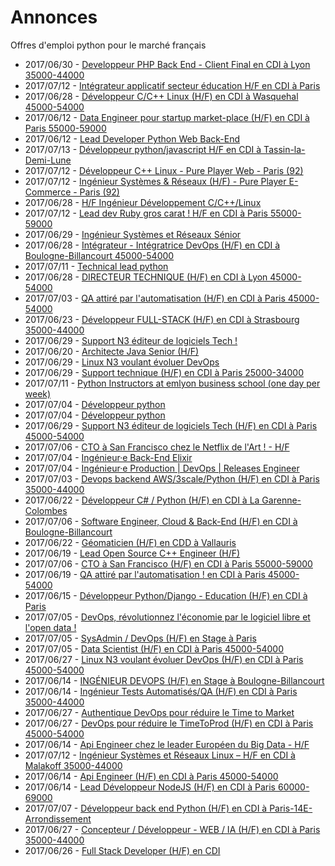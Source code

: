 # Annonces

Offres d'emploi python pour le marché français

* 2017/06/30 - [Developpeur PHP Back End - Client Final en CDI à Lyon 35000-44000](http://www.pyjobs.fr/jobs/details/5802/developpeur-php-back-end-client-final-en-cdi-a-lyon-35000-44000 "Developpeur PHP Back End - Client Final en CDI à Lyon 35000-44000")
* 2017/07/12 - [Intégrateur applicatif secteur éducation H/F en CDI à Paris](http://www.pyjobs.fr/jobs/details/5821/integrateur-applicatif-secteur-education-h-f-en-cdi-a-paris "Intégrateur applicatif secteur éducation H/F en CDI à Paris")
* 2017/06/28 - [Développeur C/C++ Linux (H/F) en CDI à Wasquehal 45000-54000](http://www.pyjobs.fr/jobs/details/5796/developpeur-c-c-linux-h-f-en-cdi-a-wasquehal-45000-54000 "Développeur C/C++ Linux (H/F) en CDI à Wasquehal 45000-54000")
* 2017/06/12 - [Data Engineer pour startup market-place (H/F) en CDI à Paris 55000-59000](http://www.pyjobs.fr/jobs/details/5775/data-engineer-pour-startup-market-place-h-f-en-cdi-a-paris-55000-59000 "Data Engineer pour startup market-place (H/F) en CDI à Paris 55000-59000")
* 2017/06/12 - [Lead Developer Python Web Back-End](http://www.pyjobs.fr/jobs/details/5774/lead-developer-python-web-back-end "Lead Developer Python Web Back-End")
* 2017/07/13 - [Développeur python/javascript H/F en CDI à Tassin-la-Demi-Lune](http://www.pyjobs.fr/jobs/details/5823/developpeur-python-javascript-h-f-en-cdi-a-tassin-la-demi-lune "Développeur python/javascript H/F en CDI à Tassin-la-Demi-Lune")
* 2017/07/12 - [Développeur C++ Linux - Pure Player Web - Paris (92)](http://www.pyjobs.fr/jobs/details/5820/developpeur-c-linux-pure-player-web-paris-92 "Développeur C++ Linux - Pure Player Web - Paris (92)")
* 2017/07/12 - [Ingénieur Systèmes & Réseaux (H/F) - Pure Player E-Commerce - Paris (92)](http://www.pyjobs.fr/jobs/details/5819/ingenieur-systemes-reseaux-h-f-pure-player-e-commerce-paris-92 "Ingénieur Systèmes & Réseaux (H/F) - Pure Player E-Commerce - Paris (92)")
* 2017/06/28 - [H/F Ingénieur Développement C/C++/Linux](http://www.pyjobs.fr/jobs/details/5795/h-f-ingenieur-developpement-c-c-linux "H/F Ingénieur Développement C/C++/Linux")
* 2017/07/12 - [Lead dev Ruby gros carat ! H/F en CDI à Paris 55000-59000](http://www.pyjobs.fr/jobs/details/5818/lead-dev-ruby-gros-carat-h-f-en-cdi-a-paris-55000-59000 "Lead dev Ruby gros carat ! H/F en CDI à Paris 55000-59000")
* 2017/06/29 - [Ingénieur Systèmes et Réseaux Sénior](http://www.pyjobs.fr/jobs/details/5801/ingenieur-systemes-et-reseaux-senior "Ingénieur Systèmes et Réseaux Sénior")
* 2017/06/28 - [Intégrateur - Intégratrice DevOps (H/F) en CDI à Boulogne-Billancourt 45000-54000](http://www.pyjobs.fr/jobs/details/5793/integrateur-integratrice-devops-h-f-en-cdi-a-boulogne-billancourt-45000-54000 "Intégrateur - Intégratrice DevOps (H/F) en CDI à Boulogne-Billancourt 45000-54000")
* 2017/07/11 - [Technical lead python](http://www.pyjobs.fr/jobs/details/5817/technical-lead-python "Technical lead python")
* 2017/06/28 - [DIRECTEUR TECHNIQUE (H/F) en CDI à Lyon 45000-54000](http://www.pyjobs.fr/jobs/details/5794/directeur-technique-h-f-en-cdi-a-lyon-45000-54000 "DIRECTEUR TECHNIQUE (H/F) en CDI à Lyon 45000-54000")
* 2017/07/03 - [QA attiré par l'automatisation (H/F) en CDI à Paris 45000-54000](http://www.pyjobs.fr/jobs/details/5808/qa-attire-par-lautomatisation-h-f-en-cdi-a-paris-45000-54000 "QA attiré par l'automatisation (H/F) en CDI à Paris 45000-54000")
* 2017/06/23 - [Développeur FULL-STACK (H/F) en CDI à Strasbourg 35000-44000](http://www.pyjobs.fr/jobs/details/5787/developpeur-full-stack-h-f-en-cdi-a-strasbourg-35000-44000 "Développeur FULL-STACK (H/F) en CDI à Strasbourg 35000-44000")
* 2017/06/29 - [Support N3 éditeur de logiciels Tech !](http://www.pyjobs.fr/jobs/details/5798/support-n3-editeur-de-logiciels-tech "Support N3 éditeur de logiciels Tech !")
* 2017/06/20 - [Architecte Java Senior (H/F)](http://www.pyjobs.fr/jobs/details/5784/architecte-java-senior-h-f "Architecte Java Senior (H/F)")
* 2017/06/29 - [Linux N3 voulant évoluer DevOps](http://www.pyjobs.fr/jobs/details/5797/linux-n3-voulant-evoluer-devops "Linux N3 voulant évoluer DevOps")
* 2017/06/29 - [Support technique (H/F) en CDI à Paris 25000-34000](http://www.pyjobs.fr/jobs/details/5799/support-technique-h-f-en-cdi-a-paris-25000-34000 "Support technique (H/F) en CDI à Paris 25000-34000")
* 2017/07/11 - [Python Instructors at emlyon business school (one day per week)](http://www.pyjobs.fr/jobs/details/5816/python-instructors-at-emlyon-business-school-one-day-per-week "Python Instructors at emlyon business school (one day per week)")
* 2017/07/04 - [Développeur python](http://www.pyjobs.fr/jobs/details/5807/developpeur-python "Développeur python")
* 2017/07/04 - [Développeur python](http://www.pyjobs.fr/jobs/details/5806/developpeur-python "Développeur python")
* 2017/06/29 - [Support N3 éditeur de logiciels Tech (H/F) en CDI à Paris 45000-54000](http://www.pyjobs.fr/jobs/details/5800/support-n3-editeur-de-logiciels-tech-h-f-en-cdi-a-paris-45000-54000 "Support N3 éditeur de logiciels Tech (H/F) en CDI à Paris 45000-54000")
* 2017/07/06 - [CTO à San Francisco chez le Netflix de l'Art ! - H/F](http://www.pyjobs.fr/jobs/details/5814/cto-a-san-francisco-chez-le-netflix-de-lart-h-f "CTO à San Francisco chez le Netflix de l'Art ! - H/F")
* 2017/07/04 - [Ingénieur·e Back-End Elixir](http://www.pyjobs.fr/jobs/details/5805/ingenieur-e-back-end-elixir "Ingénieur·e Back-End Elixir")
* 2017/07/04 - [Ingénieur·e Production | DevOps | Releases Engineer](http://www.pyjobs.fr/jobs/details/5804/ingenieur-e-production-devops-releases-engineer "Ingénieur·e Production | DevOps | Releases Engineer")
* 2017/07/03 - [Devops backend AWS/3scale/Python (H/F) en CDI à Paris 35000-44000](http://www.pyjobs.fr/jobs/details/5803/devops-backend-aws-3scale-python-h-f-en-cdi-a-paris-35000-44000 "Devops backend AWS/3scale/Python (H/F) en CDI à Paris 35000-44000")
* 2017/06/22 - [Développeur C# / Python (H/F) en CDI à La Garenne-Colombes](http://www.pyjobs.fr/jobs/details/5786/developpeur-c-python-h-f-en-cdi-a-la-garenne-colombes "Développeur C# / Python (H/F) en CDI à La Garenne-Colombes")
* 2017/07/06 - [Software Engineer, Cloud & Back-End (H/F) en CDI à Boulogne-Billancourt](http://www.pyjobs.fr/jobs/details/5813/software-engineer-cloud-back-end-h-f-en-cdi-a-boulogne-billancourt "Software Engineer, Cloud & Back-End (H/F) en CDI à Boulogne-Billancourt")
* 2017/06/22 - [Géomaticien (H/F) en CDD à Vallauris](http://www.pyjobs.fr/jobs/details/5785/geomaticien-h-f-en-cdd-a-vallauris "Géomaticien (H/F) en CDD à Vallauris")
* 2017/06/19 - [Lead Open Source C++ Engineer (H/F)](http://www.pyjobs.fr/jobs/details/5783/lead-open-source-c-engineer-h-f "Lead Open Source C++ Engineer (H/F)")
* 2017/07/06 - [CTO à San Francisco (H/F) en CDI à Paris 55000-59000](http://www.pyjobs.fr/jobs/details/5812/cto-a-san-francisco-h-f-en-cdi-a-paris-55000-59000 "CTO à San Francisco (H/F) en CDI à Paris 55000-59000")
* 2017/06/19 - [QA attiré par l'automatisation ! en CDI à Paris 45000-54000](http://www.pyjobs.fr/jobs/details/5782/qa-attire-par-lautomatisation-en-cdi-a-paris-45000-54000 "QA attiré par l'automatisation ! en CDI à Paris 45000-54000")
* 2017/06/15 - [Développeur Python/Django - Education (H/F) en CDI à Paris](http://www.pyjobs.fr/jobs/details/5781/developpeur-python-django-education-h-f-en-cdi-a-paris "Développeur Python/Django - Education (H/F) en CDI à Paris")
* 2017/07/05 - [DevOps, révolutionnez l'économie par le logiciel libre et l'open data !](http://www.pyjobs.fr/jobs/details/5811/devops-revolutionnez-leconomie-par-le-logiciel-libre-et-lopen-data "DevOps, révolutionnez l'économie par le logiciel libre et l'open data !")
* 2017/07/05 - [SysAdmin / DevOps (H/F) en Stage à Paris](http://www.pyjobs.fr/jobs/details/5809/sysadmin-devops-h-f-en-stage-a-paris "SysAdmin / DevOps (H/F) en Stage à Paris")
* 2017/07/05 - [Data Scientist (H/F) en CDI à Paris 45000-54000](http://www.pyjobs.fr/jobs/details/5810/data-scientist-h-f-en-cdi-a-paris-45000-54000 "Data Scientist (H/F) en CDI à Paris 45000-54000")
* 2017/06/27 - [Linux N3 voulant évoluer DevOps (H/F) en CDI à Paris 45000-54000](http://www.pyjobs.fr/jobs/details/5792/linux-n3-voulant-evoluer-devops-h-f-en-cdi-a-paris-45000-54000 "Linux N3 voulant évoluer DevOps (H/F) en CDI à Paris 45000-54000")
* 2017/06/14 - [INGÉNIEUR DEVOPS (H/F) en Stage à Boulogne-Billancourt](http://www.pyjobs.fr/jobs/details/5780/ingenieur-devops-h-f-en-stage-a-boulogne-billancourt "INGÉNIEUR DEVOPS (H/F) en Stage à Boulogne-Billancourt")
* 2017/06/14 - [Ingénieur Tests Automatisés/QA (H/F) en CDI à Paris 35000-44000](http://www.pyjobs.fr/jobs/details/5779/ingenieur-tests-automatises-qa-h-f-en-cdi-a-paris-35000-44000 "Ingénieur Tests Automatisés/QA (H/F) en CDI à Paris 35000-44000")
* 2017/06/27 - [Authentique DevOps pour réduire le Time to Market](http://www.pyjobs.fr/jobs/details/5790/authentique-devops-pour-reduire-le-time-to-market "Authentique DevOps pour réduire le Time to Market")
* 2017/06/27 - [DevOps pour réduire le TimeToProd (H/F) en CDI à Paris 45000-54000](http://www.pyjobs.fr/jobs/details/5791/devops-pour-reduire-le-timetoprod-h-f-en-cdi-a-paris-45000-54000 "DevOps pour réduire le TimeToProd (H/F) en CDI à Paris 45000-54000")
* 2017/06/14 - [Api Engineer chez le leader Européen du Big Data - H/F](http://www.pyjobs.fr/jobs/details/5778/api-engineer-chez-le-leader-europeen-du-big-data-h-f "Api Engineer chez le leader Européen du Big Data - H/F")
* 2017/07/12 - [Ingénieur Systèmes et Réseaux Linux – H/F en CDI à Malakoff 35000-44000](http://www.pyjobs.fr/jobs/details/5822/ingenieur-systemes-et-reseaux-linux-h-f-en-cdi-a-malakoff-35000-44000 "Ingénieur Systèmes et Réseaux Linux – H/F en CDI à Malakoff 35000-44000")
* 2017/06/14 - [Api Engineer (H/F) en CDI à Paris 45000-54000](http://www.pyjobs.fr/jobs/details/5777/api-engineer-h-f-en-cdi-a-paris-45000-54000 "Api Engineer (H/F) en CDI à Paris 45000-54000")
* 2017/06/14 - [Lead Développeur NodeJS (H/F) en CDI à Paris 60000-69000](http://www.pyjobs.fr/jobs/details/5776/lead-developpeur-nodejs-h-f-en-cdi-a-paris-60000-69000 "Lead Développeur NodeJS (H/F) en CDI à Paris 60000-69000")
* 2017/07/07 - [Développeur  back end Python (H/F) en CDI à Paris-14E-Arrondissement](http://www.pyjobs.fr/jobs/details/5815/developpeur-back-end-python-h-f-en-cdi-a-paris-14e-arrondissement "Développeur  back end Python (H/F) en CDI à Paris-14E-Arrondissement")
* 2017/06/27 - [Concepteur / Développeur - WEB / IA (H/F) en CDI à Paris 35000-44000](http://www.pyjobs.fr/jobs/details/5789/concepteur-developpeur-web-ia-h-f-en-cdi-a-paris-35000-44000 "Concepteur / Développeur - WEB / IA (H/F) en CDI à Paris 35000-44000")
* 2017/06/26 - [Full Stack Developer (H/F) en CDI](http://www.pyjobs.fr/jobs/details/5788/full-stack-developer-h-f-en-cdi "Full Stack Developer (H/F) en CDI")

